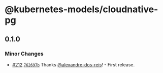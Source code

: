 # @kubernetes-models/cloudnative-pg

## 0.1.0

### Minor Changes

- [#212](https://github.com/tommy351/kubernetes-models-ts/pull/212) [`762697b`](https://github.com/tommy351/kubernetes-models-ts/commit/762697bdcdbf7ade2da0e4ef120452f1d6b42240) Thanks [@alexandre-dos-reis](https://github.com/alexandre-dos-reis)! - First release.
